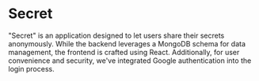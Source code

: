 # Secret

"Secret" is an application designed to let users share their secrets anonymously. While the backend leverages a MongoDB schema for data management, the frontend is crafted using React. Additionally, for user convenience and security, we've integrated Google authentication into the login process.

